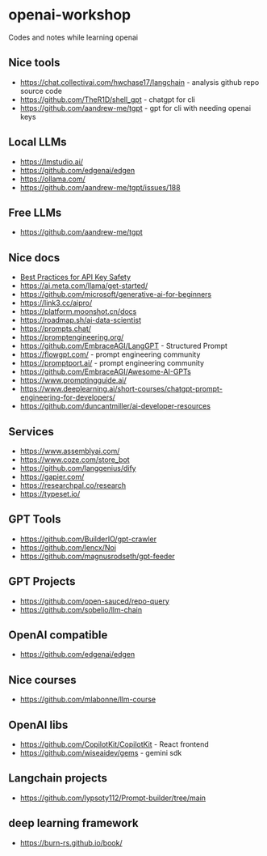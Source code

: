 # openai-workshop

Codes and notes while learning openai

## Nice tools

* <https://chat.collectivai.com/hwchase17/langchain> - analysis github repo source code
* <https://github.com/TheR1D/shell_gpt> - chatgpt for cli
* <https://github.com/aandrew-me/tgpt> - gpt for cli with needing openai keys

## Local LLMs

* <https://lmstudio.ai/>
* <https://github.com/edgenai/edgen>
* <https://ollama.com/>
* <https://github.com/aandrew-me/tgpt/issues/188>

## Free LLMs

* <https://github.com/aandrew-me/tgpt>

## Nice docs

* [Best Practices for API Key Safety](https://help.openai.com/en/articles/5112595-best-practices-for-api-key-safety)
* <https://ai.meta.com/llama/get-started/>
* <https://github.com/microsoft/generative-ai-for-beginners>
* <https://link3.cc/aipro/>
* <https://platform.moonshot.cn/docs>
* <https://roadmap.sh/ai-data-scientist>
* <https://prompts.chat/>
* <https://promptengineering.org/>
* <https://github.com/EmbraceAGI/LangGPT> - Structured Prompt
* <https://flowgpt.com/> - prompt engineering community
* <https://promptport.ai/> - prompt engineering community
* <https://github.com/EmbraceAGI/Awesome-AI-GPTs>
* <https://www.promptingguide.ai/>
* <https://www.deeplearning.ai/short-courses/chatgpt-prompt-engineering-for-developers/>
* <https://github.com/duncantmiller/ai-developer-resources>

## Services

* <https://www.assemblyai.com/>
* <https://www.coze.com/store_bot>
* <https://github.com/langgenius/dify>
* <https://gapier.com/>
* <https://researchpal.co/research>
* <https://typeset.io/>

## GPT Tools

* <https://github.com/BuilderIO/gpt-crawler>
* <https://github.com/lencx/Noi>
* <https://github.com/magnusrodseth/gpt-feeder>

## GPT Projects

* <https://github.com/open-sauced/repo-query>
* <https://github.com/sobelio/llm-chain>

## OpenAI compatible

* <https://github.com/edgenai/edgen>

## Nice courses

* <https://github.com/mlabonne/llm-course>

## OpenAI libs

* <https://github.com/CopilotKit/CopilotKit> - React frontend
* <https://github.com/wiseaidev/gems> - gemini sdk

## Langchain projects

* <https://github.com/lypsoty112/Prompt-builder/tree/main>

## deep learning framework

* <https://burn-rs.github.io/book/>
